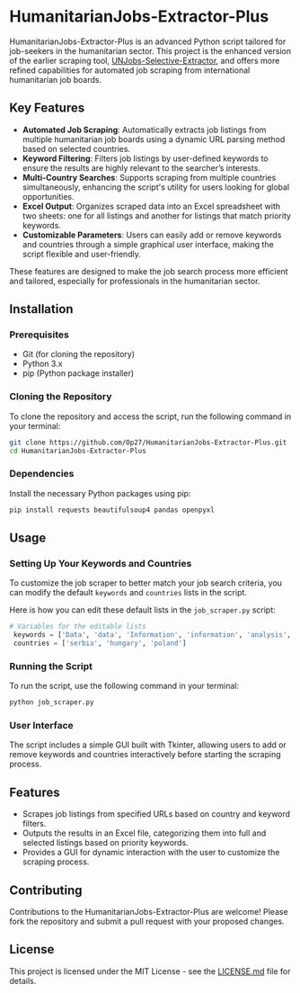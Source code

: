 # HumanitarianJobs-Extractor-Plus
HumanitarianJobs-Extractor-Plus is an advanced Python script tailored for job-seekers in the humanitarian sector. This project is the enhanced version of the earlier scraping tool, [UNJobs-Selective-Extractor](https://github.com/Op27/UNJobs-Selective-Extractor), and offers more refined capabilities for automated job scraping from international humanitarian job boards.

## Key Features
- **Automated Job Scraping**: Automatically extracts job listings from multiple humanitarian job boards using a dynamic URL parsing method based on selected countries.
- **Keyword Filtering**: Filters job listings by user-defined keywords to ensure the results are highly relevant to the searcher’s interests.
- **Multi-Country Searches**: Supports scraping from multiple countries simultaneously, enhancing the script's utility for users looking for global opportunities.
- **Excel Output**: Organizes scraped data into an Excel spreadsheet with two sheets: one for all listings and another for listings that match priority keywords.
- **Customizable Parameters**: Users can easily add or remove keywords and countries through a simple graphical user interface, making the script flexible and user-friendly.

These features are designed to make the job search process more efficient and tailored, especially for professionals in the humanitarian sector.


## Installation

### Prerequisites
- Git (for cloning the repository)
- Python 3.x
- pip (Python package installer)

### Cloning the Repository
To clone the repository and access the script, run the following command in your terminal:
   ```bash
   git clone https://github.com/Op27/HumanitarianJobs-Extractor-Plus.git
  cd HumanitarianJobs-Extractor-Plus
   ```

### Dependencies
Install the necessary Python packages using pip:
   ```bash
   pip install requests beautifulsoup4 pandas openpyxl
   ```

## Usage
### Setting Up Your Keywords and Countries
To customize the job scraper to better match your job search criteria, you can modify the default `keywords` and `countries` lists in the script. 

Here is how you can edit these default lists in the `job_scraper.py` script:
   ```python
   # Variables for the editable lists
    keywords = ['Data', 'data', 'Information', 'information', 'analysis', 'Analysis', 'Engineer', 'Developer', 'GIS', 'Geographic']
    countries = ['serbia', 'hungary', 'poland']
   ```

### Running the Script
To run the script, use the following command in your terminal:
   ```bash
   python job_scraper.py
   ```

### User Interface
The script includes a simple GUI built with Tkinter, allowing users to add or remove keywords and countries interactively before starting the scraping process.

## Features
- Scrapes job listings from specified URLs based on country and keyword filters.
- Outputs the results in an Excel file, categorizing them into full and selected listings based on priority keywords.
- Provides a GUI for dynamic interaction with the user to customize the scraping process.

## Contributing
Contributions to the HumanitarianJobs-Extractor-Plus are welcome! Please fork the repository and submit a pull request with your proposed changes.

## License
This project is licensed under the MIT License - see the [LICENSE.md](LICENSE) file for details.
